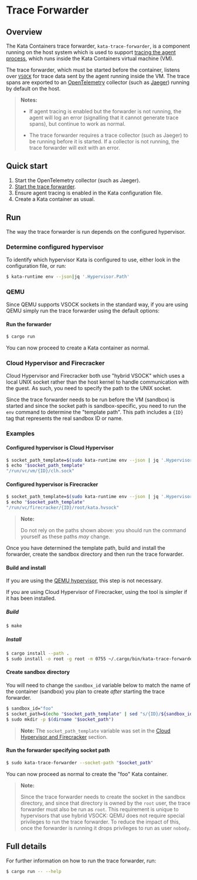 # Trace Forwarder

## Overview

The Kata Containers trace forwarder, `kata-trace-forwarder`, is a component
running on the host system which is used to support
[tracing the agent process][agent-tracing], which runs inside the Kata
Containers virtual machine (VM).

The trace forwarder, which must be started before the container, listens over
[`VSOCK`][vsock] for trace data sent by the agent running inside the VM. The
trace spans are exported to an [OpenTelemetry][opentelemetry] collector (such
as [Jaeger][jaeger-tracing]) running by default on the host.

> **Notes:**
>
> - If agent tracing is enabled but the forwarder is not running,
>   the agent will log an error (signalling that it cannot generate trace
>   spans), but continue to work as normal.
>
> - The trace forwarder requires a trace collector (such as Jaeger) to be
>   running before it is started. If a collector is not running, the trace
>   forwarder will exit with an error.

## Quick start

1. Start the OpenTelemetry collector (such as Jaeger).
1. [Start the trace forwarder](#run).
1. Ensure agent tracing is enabled in the Kata configuration file.
1. Create a Kata container as usual.

## Run

The way the trace forwarder is run depends on the configured hypervisor.

### Determine configured hypervisor

To identify which hypervisor Kata is configured to use, either look in the
configuration file, or run:

```bash
$ kata-runtime env --json|jq '.Hypervisor.Path'
```

### QEMU

Since QEMU supports VSOCK sockets in the standard way, if you are using QEMU
simply run the trace forwarder using the default options:

#### Run the forwarder

```bash
$ cargo run
```

You can now proceed to create a Kata container as normal.

### Cloud Hypervisor and Firecracker

Cloud Hypervisor and Firecracker both use "hybrid VSOCK" which uses a local
UNIX socket rather than the host kernel to handle communication with the
guest. As such, you need to specify the path to the UNIX socket.

Since the trace forwarder needs to be run before the VM (sandbox) is started
and since the socket path is sandbox-specific, you need to run the `env`
command to determine the "template path". This path includes a `{ID}` tag that
represents the real sandbox ID or name.

### Examples

#### Configured hypervisor is Cloud Hypervisor

```bash
$ socket_path_template=$(sudo kata-runtime env --json | jq '.Hypervisor.SocketPath')
$ echo "$socket_path_template"
"/run/vc/vm/{ID}/clh.sock"
```

#### Configured hypervisor is Firecracker

```bash
$ socket_path_template=$(sudo kata-runtime env --json | jq '.Hypervisor.SocketPath')
$ echo "$socket_path_template"
"/run/vc/firecracker/{ID}/root/kata.hvsock"
```

> **Note:**
>
> Do not rely on the paths shown above: you should run the command yourself
> as these paths _may_ change.

Once you have determined the template path, build and install the forwarder,
create the sandbox directory and then run the trace forwarder.

#### Build and install

If you are using the [QEMU hypervisor](#qemu), this step is not necessary.

If you are using Cloud Hypervisor of Firecracker, using the tool is simpler if
it has been installed.

##### Build

```bash
$ make
```

##### Install

```bash
$ cargo install --path .
$ sudo install -o root -g root -m 0755 ~/.cargo/bin/kata-trace-forwarder /usr/local/bin
```

#### Create sandbox directory

You will need to change the `sandbox_id` variable below to match the name of
the container (sandbox) you plan to create _after_ starting the trace
forwarder.

```bash
$ sandbox_id="foo"
$ socket_path=$(echo "$socket_path_template" | sed "s/{ID}/${sandbox_id}/g" | tr -d '"')
$ sudo mkdir -p $(dirname "$socket_path")
```

> **Note:** The `socket_path_template` variable was set in the
> [Cloud Hypervisor and Firecracker](#cloud-hypervisor-and-firecracker) section.

#### Run the forwarder specifying socket path

```bash
$ sudo kata-trace-forwarder --socket-path "$socket_path"
```

You can now proceed as normal to create the "foo" Kata container.

> **Note:**
>
> Since the trace forwarder needs to create the socket in the sandbox
> directory, and since that directory is owned by the `root` user, the trace
> forwarder must also be run as `root`. This requirement is unique to
> hypervisors that use hybrid VSOCK: QEMU does not require special privileges
> to run the trace forwarder. To reduce the impact of this, once the forwarder
> is running it drops privileges to run as user `nobody`.

## Full details

For further information on how to run the trace forwarder, run:

```bash
$ cargo run -- --help
```

[agent-tracing]: /docs/tracing.md
[jaeger-tracing]: https://www.jaegertracing.io
[opentelemetry]: https://opentelemetry.io
[vsock]: https://wiki.qemu.org/Features/VirtioVsock
